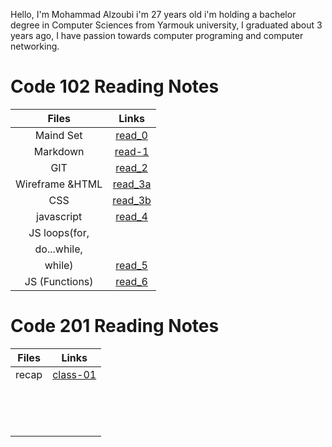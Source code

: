 Hello, I'm Mohammad Alzoubi i'm 27 years old i'm holding a bachelor degree in Computer Sciences from Yarmouk university, I graduated about 3 years ago, I have passion towards computer programing and computer networking.

# Code 102 Reading Notes
    
|    Files      |        Links         |
|:-------------:|:--------------------:|
| Maind Set     | [read_0](read_0.md)  |
| Markdown      | [read-1](read-1.md)  | 
| GIT           | [read_2](read_2.md)  |
|Wireframe &HTML| [read_3a](read_3a.md)|
|CSS            | [read_3b](read_3b.md)|
|javascript     | [read_4](read_4.md)  |
|JS loops(for,  |                      |
|do...while,    |                      |
|while)         | [read_5](read_5.md)  |
|JS (Functions)  | [read_6](read_6.md) |

# Code 201 Reading Notes

|   Files  |  Links  |
|:--------:|:-------:|
| recap | [class-01](class-01.md)|
| | |
| | |
| | |
| | |
| | |
| | |
| | |
| | |
| | |
| | |
| | |
| | |
| | |
| | |
